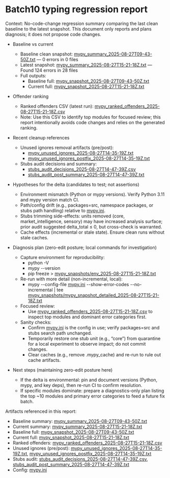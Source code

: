 # Batch10 typing regression report

Context: No-code-change regression summary comparing the last clean baseline to the latest snapshot. This document only reports and plans diagnosis; it does not propose code changes.

- Baseline vs current
  - Baseline clean snapshot: [mypy_summary_2025-08-27T09-43-50Z.txt](mypy_snapshots/mypy_summary_2025-08-27T09-43-50Z.txt:1) — 0 errors in 0 files
  - Latest snapshot: [mypy_summary_2025-08-27T15-21-18Z.txt](mypy_snapshots/mypy_summary_2025-08-27T15-21-18Z.txt:1) — Found 124 errors in 28 files
  - Full outputs:
    - Baseline full: [mypy_snapshot_2025-08-27T09-43-50Z.txt](mypy_snapshots/mypy_snapshot_2025-08-27T09-43-50Z.txt:1)
    - Current full: [mypy_snapshot_2025-08-27T15-21-18Z.txt](mypy_snapshots/mypy_snapshot_2025-08-27T15-21-18Z.txt:1)

- Offender ranking
  - Ranked offenders CSV (latest run): [mypy_ranked_offenders_2025-08-27T15-21-18Z.csv](mypy_snapshots/mypy_ranked_offenders_2025-08-27T15-21-18Z.csv:1)
  - Note: Use this CSV to identify top modules for focused review; this report intentionally avoids code changes and relies on the generated ranking.

- Recent cleanup references
  - Unused ignores removal artifacts (pre/post):
    - [mypy_unused_ignores_2025-08-27T14-35-19Z.txt](mypy_snapshots/mypy_unused_ignores_2025-08-27T14-35-19Z.txt:1)
    - [mypy_unused_ignores_postfix_2025-08-27T14-35-19Z.txt](mypy_snapshots/mypy_unused_ignores_postfix_2025-08-27T14-35-19Z.txt:1)
  - Stubs audit decisions and summary:
    - [stubs_audit_decisions_2025-08-27T14-47-39Z.csv](mypy_snapshots/stubs_audit_decisions_2025-08-27T14-47-39Z.csv:1)
    - [stubs_audit_post_summary_2025-08-27T14-47-39Z.txt](mypy_snapshots/stubs_audit_post_summary_2025-08-27T14-47-39Z.txt:1)

- Hypotheses for the delta (candidates to test; not assertions)
  - Environment mismatch (Python or mypy versions). Verify Python 3.11 and mypy version match CI.
  - Path/config drift (e.g., packages=src, namespace packages, or stubs path handling) relative to [mypy.ini](mypy.ini:1).
  - Stubs trimming side-effects: units removed (core, market_intelligence, sensory) may have increased analysis surface; prior audit suggested delta_total ≤ 0, but cross-check is warranted.
  - Cache effects (incremental or stale state). Ensure clean runs without stale caches.

- Diagnosis plan (zero-edit posture; local commands for investigation)
  - Capture environment for reproducibility:
    - python -V
    - mypy --version
    - pip freeze > [mypy_snapshots/env_2025-08-27T15-21-18Z.txt](mypy_snapshots/env_2025-08-27T15-21-18Z.txt:1)
  - Re-run with more detail (non-incremental, local):
    - mypy --config-file [mypy.ini](mypy.ini:1) --show-error-codes --no-incremental | tee [mypy_snapshots/mypy_snapshot_detailed_2025-08-27T15-21-18Z.txt](mypy_snapshots/mypy_snapshot_detailed_2025-08-27T15-21-18Z.txt:1)
  - Focused review:
    - Use [mypy_ranked_offenders_2025-08-27T15-21-18Z.csv](mypy_snapshots/mypy_ranked_offenders_2025-08-27T15-21-18Z.csv:1) to inspect top modules and dominant error categories first.
  - Sanity checks:
    - Confirm [mypy.ini](mypy.ini:1) is the config in use; verify packages=src and stubs search path unchanged.
    - Temporarily restore one stub unit (e.g., “core”) from quarantine for a local experiment to observe impact; do not commit changes.
    - Clear caches (e.g., remove .mypy_cache) and re-run to rule out cache artifacts.

- Next steps (maintaining zero-edit posture here)
  - If the delta is environmental: pin and document versions (Python, mypy, and key deps), then re-run CI to confirm resolution.
  - If specific modules dominate: prepare a diagnostics-only plan listing the top ~10 modules and primary error categories to feed a future fix batch.

Artifacts referenced in this report:
- Baseline summary: [mypy_summary_2025-08-27T09-43-50Z.txt](mypy_snapshots/mypy_summary_2025-08-27T09-43-50Z.txt:1)
- Current summary: [mypy_summary_2025-08-27T15-21-18Z.txt](mypy_snapshots/mypy_summary_2025-08-27T15-21-18Z.txt:1)
- Baseline full: [mypy_snapshot_2025-08-27T09-43-50Z.txt](mypy_snapshots/mypy_snapshot_2025-08-27T09-43-50Z.txt:1)
- Current full: [mypy_snapshot_2025-08-27T15-21-18Z.txt](mypy_snapshots/mypy_snapshot_2025-08-27T15-21-18Z.txt:1)
- Ranked offenders: [mypy_ranked_offenders_2025-08-27T15-21-18Z.csv](mypy_snapshots/mypy_ranked_offenders_2025-08-27T15-21-18Z.csv:1)
- Unused ignores (pre/post): [mypy_unused_ignores_2025-08-27T14-35-19Z.txt](mypy_snapshots/mypy_unused_ignores_2025-08-27T14-35-19Z.txt:1), [mypy_unused_ignores_postfix_2025-08-27T14-35-19Z.txt](mypy_snapshots/mypy_unused_ignores_postfix_2025-08-27T14-35-19Z.txt:1)
- Stubs audit: [stubs_audit_decisions_2025-08-27T14-47-39Z.csv](mypy_snapshots/stubs_audit_decisions_2025-08-27T14-47-39Z.csv:1), [stubs_audit_post_summary_2025-08-27T14-47-39Z.txt](mypy_snapshots/stubs_audit_post_summary_2025-08-27T14-47-39Z.txt:1)
- Config: [mypy.ini](mypy.ini:1)
